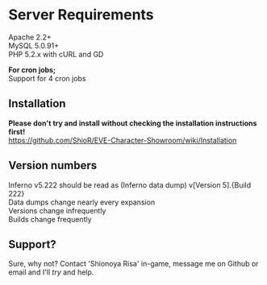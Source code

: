 Server Requirements
===================
Apache 2.2+   
MySQL 5.0.91+   
PHP 5.2.x with cURL and GD    
     
**For cron jobs;**      
Support for 4 cron jobs  
         
Installation
------------
**Please don't try and install without checking the installation instructions first!**     
https://github.com/ShioR/EVE-Character-Showroom/wiki/Installation     

Version numbers
---------------
Inferno v5.222 should be read as (Inferno data dump) v[Version 5].{Build 222}     
Data dumps change nearly every expansion     
Versions change infrequently    
Builds change frequently    
        
Support?
-------
Sure, why not? Contact 'Shionoya Risa' in-game, message me on Github or email and I'll _try_ and help.
   